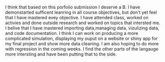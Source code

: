 I think that based on this porfolio submission I deserve a B. I have demonstarted sufficent leanring in all course objectives, but don't yet feel that I
have mastered evey objective. I have attended class, worked on activies and done outside research and worked on topics that intersted me. I belive that I have mastered importing data,managing data, vizulizing data, and code documentation. I think I can work on producing a more complicated simulation, displaying my ouput on a website or shiny app for my final project and show more data cleaning. I am also hoping to do more with regression in the coming weeks. I find the other parts of the langauge more intersting and have been putting that to the side.
